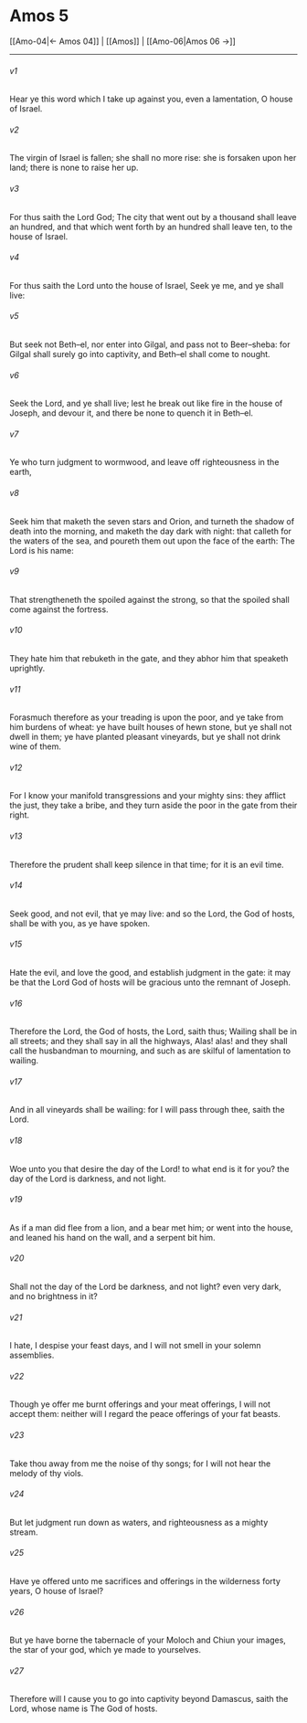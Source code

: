 # Amos 5

[[Amo-04|← Amos 04]] | [[Amos]] | [[Amo-06|Amos 06 →]]
***

###### v1
Hear ye this word which I take up against you, even a lamentation, O house of Israel.
###### v2
The virgin of Israel is fallen; she shall no more rise: she is forsaken upon her land; there is none to raise her up.
###### v3
For thus saith the Lord God; The city that went out by a thousand shall leave an hundred, and that which went forth by an hundred shall leave ten, to the house of Israel.
###### v4
For thus saith the Lord unto the house of Israel, Seek ye me, and ye shall live:
###### v5
But seek not Beth–el, nor enter into Gilgal, and pass not to Beer–sheba: for Gilgal shall surely go into captivity, and Beth–el shall come to nought.
###### v6
Seek the Lord, and ye shall live; lest he break out like fire in the house of Joseph, and devour it, and there be none to quench it in Beth–el.
###### v7
Ye who turn judgment to wormwood, and leave off righteousness in the earth,
###### v8
Seek him that maketh the seven stars and Orion, and turneth the shadow of death into the morning, and maketh the day dark with night: that calleth for the waters of the sea, and poureth them out upon the face of the earth: The Lord is his name:
###### v9
That strengtheneth the spoiled against the strong, so that the spoiled shall come against the fortress.
###### v10
They hate him that rebuketh in the gate, and they abhor him that speaketh uprightly.
###### v11
Forasmuch therefore as your treading is upon the poor, and ye take from him burdens of wheat: ye have built houses of hewn stone, but ye shall not dwell in them; ye have planted pleasant vineyards, but ye shall not drink wine of them.
###### v12
For I know your manifold transgressions and your mighty sins: they afflict the just, they take a bribe, and they turn aside the poor in the gate from their right.
###### v13
Therefore the prudent shall keep silence in that time; for it is an evil time.
###### v14
Seek good, and not evil, that ye may live: and so the Lord, the God of hosts, shall be with you, as ye have spoken.
###### v15
Hate the evil, and love the good, and establish judgment in the gate: it may be that the Lord God of hosts will be gracious unto the remnant of Joseph.
###### v16
Therefore the Lord, the God of hosts, the Lord, saith thus; Wailing shall be in all streets; and they shall say in all the highways, Alas! alas! and they shall call the husbandman to mourning, and such as are skilful of lamentation to wailing.
###### v17
And in all vineyards shall be wailing: for I will pass through thee, saith the Lord.
###### v18
Woe unto you that desire the day of the Lord! to what end is it for you? the day of the Lord is darkness, and not light.
###### v19
As if a man did flee from a lion, and a bear met him; or went into the house, and leaned his hand on the wall, and a serpent bit him.
###### v20
Shall not the day of the Lord be darkness, and not light? even very dark, and no brightness in it?
###### v21
I hate, I despise your feast days, and I will not smell in your solemn assemblies.
###### v22
Though ye offer me burnt offerings and your meat offerings, I will not accept them: neither will I regard the peace offerings of your fat beasts.
###### v23
Take thou away from me the noise of thy songs; for I will not hear the melody of thy viols.
###### v24
But let judgment run down as waters, and righteousness as a mighty stream.
###### v25
Have ye offered unto me sacrifices and offerings in the wilderness forty years, O house of Israel?
###### v26
But ye have borne the tabernacle of your Moloch and Chiun your images, the star of your god, which ye made to yourselves.
###### v27
Therefore will I cause you to go into captivity beyond Damascus, saith the Lord, whose name is The God of hosts. 
